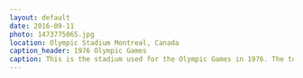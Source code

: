 ```yaml
---
layout: default
date: 2016-09-11
photo: 1473775065.jpg
location: Olympic Stadium Montreal, Canada
caption_header: 1976 Olympic Games
caption: This is the stadium used for the Olympic Games in 1976. The tower is the world's tallest inclined tower at 175 metres and is now the symbol of the city.
---
```

